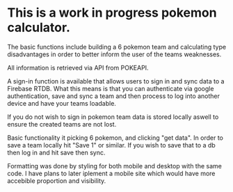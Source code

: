 # This is a work in progress pokemon calculator. 

The basic functions include building a 6 pokemon team and calculating type disadvantages in order to better inform the user of the teams weaknesses.

All information is retrieved via API from POKEAPI.

A sign-in function is available that allows users to sign in and sync data to a Firebase RTDB. What this means is that you can authenticate via google authentication, save and sync a team and then process to log into another device and have your teams loadable.

If you do not wish to sign in pokemon team data is stored locally aswell to ensure the created teams are not lost.

Basic functionality it picking 6 pokemon, and clicking "get data". In order to save a team locally hit "Save 1" or similar. If you wish to save that to a db then log in and hit save then sync. 

Formatting was done by styling for both mobile and desktop with the same code. I have plans to later iplement a mobile site which would have more accebible proportion and visibility.
